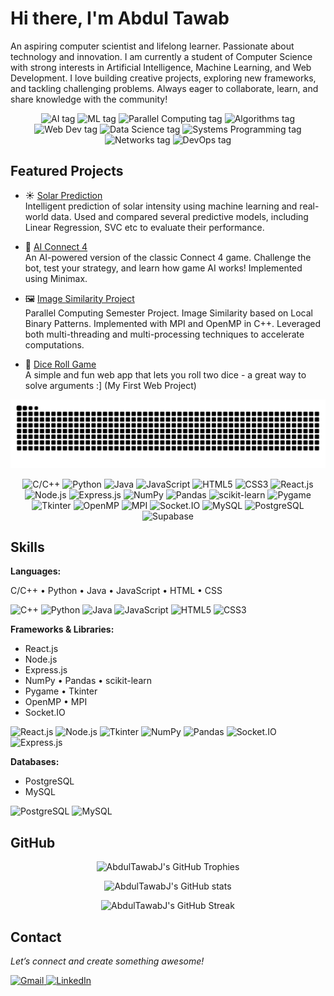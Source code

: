 # Hi there, I'm Abdul Tawab
<p>
An aspiring computer scientist and lifelong learner. Passionate about technology and innovation. I am currently a student of Computer Science with strong interests in Artificial Intelligence, Machine Learning, and Web Development. I love building creative projects, exploring new frameworks, and tackling challenging problems. Always eager to collaborate, learn, and share knowledge with the community!
</p>

<p align="center">
  <img src="https://img.shields.io/badge/%20Artificial%20Intelligence-3b4252?style=for-the-badge&labelColor=3b4252&color=ebcb8b&label=&logo=" alt="AI tag"/>
  <img src="https://img.shields.io/badge/%20Machine%20Learning-3b4252?style=for-the-badge&labelColor=3b4252&color=a3be8c&label=&logo=" alt="ML tag"/>
  <img src="https://img.shields.io/badge/%20Parallel%20Computing-3b4252?style=for-the-badge&labelColor=3b4252&color=b48ead&label=&logo=" alt="Parallel Computing tag"/>
  <img src="https://img.shields.io/badge/%20Algorithms%20&%20Data%20Structures-3b4252?style=for-the-badge&labelColor=3b4252&color=bf616a&label=&logo=" alt="Algorithms tag"/>
  <img src="https://img.shields.io/badge/%20Web%20Development-3b4252?style=for-the-badge&labelColor=3b4252&color=ebcb8b&label=&logo=" alt="Web Dev tag"/>
  <img src="https://img.shields.io/badge/%20Data%20Science-3b4252?style=for-the-badge&labelColor=3b4252&color=b48ead&label=&logo=" alt="Data Science tag"/>
  <img src="https://img.shields.io/badge/🖥%20Systems%20Level%20Programming-3b4252?style=for-the-badge&labelColor=3b4252&color=d08770&label=&logo=" alt="Systems Programming tag"/>
  <img src="https://img.shields.io/badge/%20Computer%20Networks-3b4252?style=for-the-badge&labelColor=3b4252&color=5e81ac&label=&logo=" alt="Networks tag"/>
  <img src="https://img.shields.io/badge/%20DevOps-3b4252?style=for-the-badge&labelColor=3b4252&color=8fbcbb&label=&logo=" alt="DevOps tag"/>
</p>

## Featured Projects
- ☀️ [Solar Prediction](https://github.com/AbdulTawabJ/solar-prediction)  
  Intelligent prediction of solar intensity using machine learning and real-world data. Used and compared several predictive models, including Linear Regression, SVC etc to evaluate their performance.

- 🤖 [AI Connect 4](https://github.com/AbdulTawabJ/ai-connect-4)  
  An AI-powered version of the classic Connect 4 game. Challenge the bot, test your strategy, and learn how game AI works! Implemented using Minimax.

- 🖼️ [Image Similarity Project](https://github.com/AbdulTawabJ/image-similarity)  
  Parallel Computing Semester Project. Image Similarity based on Local Binary Patterns. Implemented with MPI and OpenMP in C++. Leveraged both multi-threading and multi-processing techniques to accelerate computations.

- 🎲 [Dice Roll Game](https://github.com/AbdulTawabJ/dice-roll-game)  
  A simple and fun web app that lets you roll two dice - a great way to solve arguments :] (My First Web Project)
  
<p align = "center">
<img alt="GitHub Snake" src="https://raw.githubusercontent.com/AbdulTawabJ/AbdulTawabJ/output/github-contribution-grid-snake-dark.svg" />
</p>


<!-- Tech Stack Icons -->
<p align="center">
  <!-- Languages -->
  
  <img src="https://img.shields.io/badge/C/C++-00599C?style=flat&logo=cplusplus&logoColor=white" alt="C/C++"/>
  <img src="https://img.shields.io/badge/Python-3776AB?style=flat&logo=python&logoColor=white" alt="Python"/>
  <img src="https://img.shields.io/badge/Java-007396?style=flat&logo=java&logoColor=white" alt="Java"/>
  <img src="https://img.shields.io/badge/JavaScript-F7DF1E?style=flat&logo=javascript&logoColor=black" alt="JavaScript"/>
  <img src="https://img.shields.io/badge/HTML5-E34F26?style=flat&logo=html5&logoColor=white" alt="HTML5"/>
  <img src="https://img.shields.io/badge/CSS3-1572B6?style=flat&logo=css3&logoColor=white" alt="CSS3"/>
  <!-- Frameworks & Libraries -->
  <img src="https://img.shields.io/badge/React-20232A?style=flat&logo=react&logoColor=61DAFB" alt="React.js"/>
  <img src="https://img.shields.io/badge/Node.js-339933?style=flat&logo=nodedotjs&logoColor=white" alt="Node.js"/>
  <img src="https://img.shields.io/badge/Express.js-000000?style=flat&logo=express&logoColor=white" alt="Express.js"/>
  <img src="https://img.shields.io/badge/NumPy-013243?style=flat&logo=numpy&logoColor=white" alt="NumPy"/>
  <img src="https://img.shields.io/badge/Pandas-150458?style=flat&logo=pandas&logoColor=white" alt="Pandas"/>
  <img src="https://img.shields.io/badge/scikit--learn-F7931E?style=flat&logo=scikitlearn&logoColor=white" alt="scikit-learn"/>
  <img src="https://img.shields.io/badge/Pygame-3776AB?style=flat&logo=pygame&logoColor=white" alt="Pygame"/>
  <img src="https://img.shields.io/badge/Tkinter-FFCA28?style=flat" alt="Tkinter"/>
  <img src="https://img.shields.io/badge/OpenMP-003366?style=flat" alt="OpenMP"/>
  <img src="https://img.shields.io/badge/MPI-004080?style=flat" alt="MPI"/>
  <img src="https://img.shields.io/badge/Socket.IO-010101?style=flat&logo=socketdotio&logoColor=white" alt="Socket.IO"/>
  <!-- Databases -->
  <img src="https://img.shields.io/badge/MySQL-4479A1?style=flat&logo=mysql&logoColor=white" alt="MySQL"/>
  <img src="https://img.shields.io/badge/PostgreSQL-4169E1?style=flat&logo=postgresql&logoColor=white" alt="PostgreSQL"/>
  <img src="https://img.shields.io/badge/Supabase-3ECF8E?style=flat&logo=supabase&logoColor=white" alt="Supabase"/>
</p>


## Skills

**Languages:**  

C/C++ • Python • Java • JavaScript • HTML • CSS  

<p>
  <img src="https://cdn.jsdelivr.net/gh/devicons/devicon/icons/cplusplus/cplusplus-original.svg" alt="C++" width="32" height="32"/>
  <img src="https://cdn.jsdelivr.net/gh/devicons/devicon/icons/python/python-original.svg" alt="Python" width="32" height="32"/>
  <img src="https://cdn.jsdelivr.net/gh/devicons/devicon/icons/java/java-original.svg" alt="Java" width="32" height="32"/>
  <img src="https://cdn.jsdelivr.net/gh/devicons/devicon/icons/javascript/javascript-original.svg" alt="JavaScript" width="32" height="32"/>
  <img src="https://cdn.jsdelivr.net/gh/devicons/devicon/icons/html5/html5-original.svg" alt="HTML5" width="32" height="32"/>
  <img src="https://cdn.jsdelivr.net/gh/devicons/devicon/icons/css3/css3-original.svg" alt="CSS3" width="32" height="32"/>
</p>

**Frameworks & Libraries:**  
- React.js  
- Node.js  
- Express.js  
- NumPy • Pandas • scikit-learn  
- Pygame • Tkinter  
- OpenMP • MPI  
- Socket.IO  
<p>
  <img src="https://cdn.jsdelivr.net/gh/devicons/devicon/icons/react/react-original.svg" alt="React.js" width="32" height="32"/>
  <img src="https://cdn.jsdelivr.net/gh/devicons/devicon/icons/nodejs/nodejs-original.svg" alt="Node.js" width="32" height="32"/>
  <img src="https://cdn.jsdelivr.net/gh/devicons/devicon/icons/python/python-original.svg" alt="Tkinter" width="32" height="32"/>
  <img src="https://cdn.jsdelivr.net/gh/devicons/devicon/icons/numpy/numpy-original.svg" alt="NumPy" width="32" height="32"/>
  <img src="https://cdn.jsdelivr.net/gh/devicons/devicon/icons/pandas/pandas-original.svg" alt="Pandas" width="32" height="32"/>
  <!-- No official OpenMP and MPI SVGs, so omitted -->
  <img src="https://cdn.jsdelivr.net/gh/devicons/devicon/icons/socketio/socketio-original.svg" alt="Socket.IO" width="32" height="32"/>
  <img src="https://cdn.jsdelivr.net/gh/devicons/devicon/icons/express/express-original.svg" alt="Express.js" width="32" height="32"/>
</p>

**Databases:**
- PostgreSQL 
- MySQL    
<p>
  <img src="https://cdn.jsdelivr.net/gh/devicons/devicon/icons/postgresql/postgresql-original.svg" alt="PostgreSQL" width="32" height="32"/>
  <img src="https://cdn.jsdelivr.net/gh/devicons/devicon/icons/mysql/mysql-original.svg" alt="MySQL" width="32" height="32"/>
</p>

## GitHub
<p align="center">
  <img src="https://github-profile-trophy.vercel.app/?username=AbdulTawabJ&theme=tokyonight&no-frame=true&column=7" alt="AbdulTawabJ's GitHub Trophies" />
</p>
<p align="center">
  <img src="https://github-readme-stats.vercel.app/api?username=AbdulTawabJ&show_icons=true&theme=tokyonight" alt="AbdulTawabJ's GitHub stats" />
</p>
<p align="center">
  <img src="https://streak-stats.demolab.com?user=AbdulTawabJ&theme=tokyonight&hide_border=true" alt="AbdulTawabJ's GitHub Streak" />
</p>

## Contact
_Let’s connect and create something awesome!_

<p>
  <a target="_blank" href="mailto:junejoabdultawab1@gmail.com">
    <img src="https://cdn.jsdelivr.net/gh/devicons/devicon/icons/google/google-original.svg" alt="Gmail" width="32" height="32"/>
  </a>

  <a target="_blank" href="https://linkedin.com/in/abdul-tawab-junejo">
    <img src="https://cdn.jsdelivr.net/gh/devicons/devicon/icons/linkedin/linkedin-original.svg" alt="LinkedIn" width="32" height="32"/></a>
</p>


